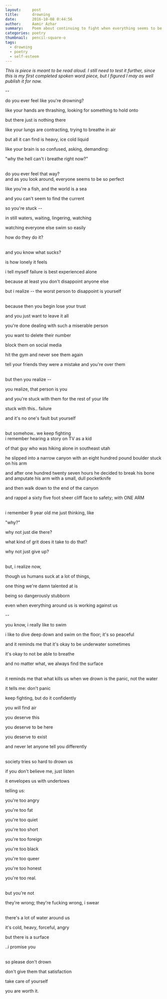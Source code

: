 ```yaml
---
layout:     post
title:      drowning
date:       2016-10-08 0:44:56
author:     Aamir Azhar
summary:    Poem about continuing to fight when everything seems to be going wrong.
categories: poetry
thumbnail:  pencil-square-o
tags:
  - drowning
  - poetry
  - self-esteem
---
```

*This is piece is meant to be read aloud. I still need to test it further, since this is my first completed spoken word piece, but I figured I may as well publish it for now.*

--

do you ever feel like you're drowning?

like your hands are thrashing, looking for something to hold onto

but there just is nothing there

like your lungs are contracting, trying to breathe in air

but all it can find is heavy, ice cold liquid

like your brain is so confused, asking, demanding:

"why the hell can't i breathe right now?"

<br>
do you ever feel that way?

<br>
and as you look around, everyone seems to be so perfect

like you're a fish, and the world is a sea

and you can't seem to find the current

so you're stuck --

in still waters, waiting, lingering, watching

watching everyone else swim so easily

how do they do it?

<br>
and you know what sucks?

is how lonely it feels

i tell myself failure is best experienced alone

because at least you don't disappoint anyone else

but i realize -- the worst person to disappoint is yourself

<br>
because then you begin lose your trust

and you just want to leave it all

you're done dealing with such a miserable person

you want to delete their number

block them on social media

hit the gym and never see them again

tell your friends they were a mistake and you're over them

<br>
but then you realize --

you realize, that person is you

and you're stuck with them for the rest of your life

stuck with this.. failure

and it's no one's fault but yourself

<br>
but somehow.. we keep fighting

<br>
i remember hearing a story on TV as a kid

of that guy who was hiking alone in southeast utah

he slipped into a narrow canyon with an eight hundred pound boulder stuck on his arm

and after one hundred twenty seven hours he decided to break his bone and amputate his arm with a small, dull pocketknife

and then walk down to the end of the canyon

and rappel a sixty five foot sheer cliff face to safety; with ONE ARM

<br>
i remember 9 year old me just thinking, like

"why?"

why not just die there?

what kind of grit does it take to do that?

why not just give up?

<br>
but, i realize now,

though us humans suck at a lot of things,

one thing we're damn talented at is

being so dangerously stubborn

even when everything around us is working against us

--

you know, i really like to swim

i like to dive deep down and swim on the floor; it's so peaceful

and it reminds me that it's okay to be underwater sometimes

it's okay to not be able to breathe

and no matter what, we always find the surface

<br>
it reminds me that what kills us when we drown is the panic, not the water

it tells me: don't panic

keep fighting, but do it confidently

you will find air

you deserve this

you deserve to be here

you deserve to exist

and never let anyone tell you differently

<br>
society tries so hard to drown us

if you don't believe me, just listen

it envelopes us with undertows

telling us:

you're too angry

you're too fat

you're too quiet

you're too short

you're too foreign

you're too black

you're too queer

you're too honest

you're too real.

<br>
but you're not

they're wrong; they're fucking wrong, i swear

<br>
there's a lot of water around us

it's cold, heavy, forceful, angry

but there is a surface

..i promise you

<br>
so please don't drown

don't give them that satisfaction

take care of yourself

you are worth it.
